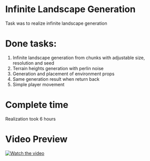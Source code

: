 # Infinite Landscape Generation
Task was to realize infinite landscape generation

# Done tasks:
1. Infinite landscape generation from chunks with adjustable size, resolution and seed
2. Terrain heights generation with perlin noise
3. Generation and placement of environment props
4. Same generation result when return back
5. Simple player movement

# Complete time
Realization took 6 hours

# Video Preview
[![Watch the video](https://img.youtube.com/vi/YDQbGzboHbU/maxresdefault.jpg)](https://youtu.be/YDQbGzboHbU)


